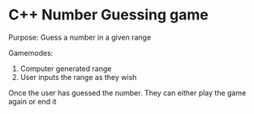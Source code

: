 # C++ Number Guessing game
Purpose: Guess a number in a given range

Gamemodes:
1) Computer generated range
2) User inputs the range as they wish

Once the user has guessed the number. They can either play the game again or end it
